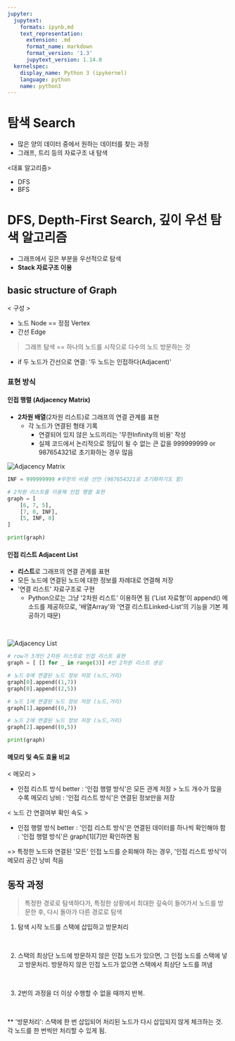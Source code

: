 ```yaml
---
jupyter:
  jupytext:
    formats: ipynb,md
    text_representation:
      extension: .md
      format_name: markdown
      format_version: '1.3'
      jupytext_version: 1.14.0
  kernelspec:
    display_name: Python 3 (ipykernel)
    language: python
    name: python3
---
```


# 탐색 Search
- 많은 양의 데이터 중에서 원하는 데이터를 찾는 과정
- 그래프, 트리 등의 자료구조 내 탐색 

<대표 알고리즘>
- DFS
- BFS


# DFS, Depth-First Search, 깊이 우선 탐색 알고리즘
- 그래프에서 깊은 부분을 우선적으로 탐색
- **Stack 자료구조 이용**


## basic structure of **Graph**
< 구성 >
- 노드 Node == 정점 Vertex
- 간선 Edge

> 그래프 탐색 == 하나의 노드를 시작으로 다수의 노드 방문하는 것

- if 두 노드가 간선으로 연결: '두 노드는 인접하다(Adjacent)'


### 표현 방식


#### 인접 행렬 (Adjacency Matrix)
- **2차원 배열**(2차원 리스트)로 그래프의 연결 관계를 표현
    - 각 노드가 연결된 형태 기록
        - 연결되어 있지 않은 노드끼리는 '무한Infinity의 비용' 작성
        - 실제 코드에서 논리적으로 정답이 될 수 없는 큰 값을 999999999 or 987654321로 초기화하는 경우 많음


![Adjacency Matrix](./Adjacency_Matrix.png)

```python
INF = 999999999 #무한의 비용 선언 (987654321로 초기화하기도 함)

# 2차원 리스트를 이용해 인접 행렬 표현
graph = [
    [6, 7, 5],
    [7, 0, INF],
    [5, INF, 0]
]

print(graph)
```

#### 인접 리스트 Adjacent List
- **리스트**로 그래프의 연결 관계를 표현
- 모든 노드에 연결된 노드에 대한 정보를 차례대로 연결해 저장
- '연결 리스트' 자료구조로 구현
    - Python으로는 그냥 '2차원 리스트' 이용하면 됨 ('List 자료형'이 append() 메소드를 제공하므로, '배열Array'와 '연결 리스트Linked-List'의 기능을 기본 제공하기 때문)
<br>

![Adjacency List](./Adjacency_List.png)

```python
# row가 3개인 2차원 리스트로 인접 리스트 표현
graph = [ [] for _ in range(3)] #빈 2차원 리스트 생성

# 노드 0에 연결된 노드 정보 저장 (노드,거리)
graph[0].append((1,7))
graph[0].append((2,5))

# 노드 1에 연결된 노드 정보 저장 (노드,거리)
graph[1].append((0,7))

# 노드 2에 연결된 노드 정보 저장 (노드,거리)
graph[2].append((0,5))

print(graph)
```

#### **메모리** 및 **속도** 효율 비교

< 메모리 >
- 인접 리스트 방식 better
    : '인접 행렬 방식'은 모든 관계 저장 > 노드 개수가 많을 수록 메모리 낭비
    : '인접 리스트 방식'은 연결된 정보만을 저장 

< 노드 간 연결여부 확인 속도 >
- 인접 행렬 방식 better
    : '인접 리스트 방식'은 연결된 데이터를 하나씩 확인해야 함
    : '인접 행렬 방식'은 graph[1][7]만 확인하면 됨

=> 특정한 노드와 연결된 '모든' 인접 노드를 순회해야 하는 경우, '인접 리스트 방식'이 메모리 공간 낭비 적음


## 동작 과정

> 특정한 경로로 탐색하다가, 특정한 상황에서 최대한 깊숙이 들어가서 노드를 방문한 후, 다시 돌아가 다른 경로로 탐색

1. 탐색 시작 노드를 스택에 삽입하고 방문처리
<br>

2. 스택의 최상단 노드에 방문하지 않은 인접 노드가 있으면, 그 인접 노드를 스택에 넣고 방문처리. 방문하지 않은 인접 노드가 없으면 스택에서 최상단 노드를 꺼냄
<br>

3. 2번의 과정을 더 이상 수행할 수 없을 때까지 반복.
<br>

** '방문처리': 스택에 한 번 삽입되어 처리된 노드가 다시 삽입되지 않게 체크하는 것. 각 노드를 한 번씩만 처리할 수 있게 됨.

```python

```
